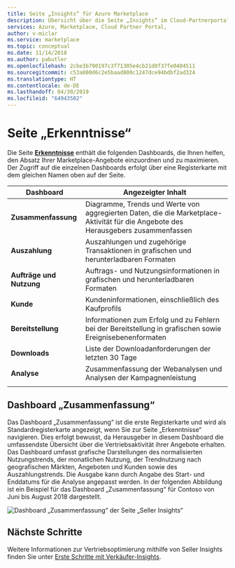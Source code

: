 ```yaml
---
title: Seite „Insights“ für Azure Marketplace
description: Übersicht über die Seite „Insights“ im Cloud-Partnerportal für Azure Marketplace.
services: Azure, Marketplace, Cloud Partner Portal,
author: v-miclar
ms.service: marketplace
ms.topic: conceptual
ms.date: 11/14/2018
ms.author: pabutler
ms.openlocfilehash: 2cbe3b790197c3f71305e4cb21d0f37fe0404511
ms.sourcegitcommit: c53a800d6c2e5baad800c1247dce94bdbf2ad324
ms.translationtype: HT
ms.contentlocale: de-DE
ms.lasthandoff: 04/30/2019
ms.locfileid: "64943502"
---
```

# <a name="insights-page"></a>Seite „Erkenntnisse“

Die Seite [**Erkenntnisse**](https://cloudpartner.azure.com/#insights) enthält die folgenden Dashboards, die Ihnen helfen, den Absatz Ihrer Marketplace-Angebote einzuordnen und zu maximieren.  Der Zugriff auf die einzelnen Dashboards erfolgt über eine Registerkarte mit dem gleichen Namen oben auf der Seite.


|  **Dashboard**    |  **Angezeigter Inhalt**               |
|  -------------    |  ---------------------               |
| **Zusammenfassung**       | Diagramme, Trends und Werte von aggregierten Daten, die die Marketplace-Aktivität für die Angebote des Herausgebers zusammenfassen |
| **Auszahlung**        | Auszahlungen und zugehörige Transaktionen in grafischen und herunterladbaren Formaten |
| **Aufträge und Nutzung** | Auftrags- und Nutzungsinformationen in grafischen und herunterladbaren Formaten |
| **Kunde**      | Kundeninformationen, einschließlich des Kaufprofils |
| **Bereitstellung**    | Informationen zum Erfolg und zu Fehlern bei der Bereitstellung in grafischen sowie Ereignisebenenformaten |
| **Downloads**     | Liste der Downloadanforderungen der letzten 30 Tage |
| **Analyse**     | Zusammenfassung der Webanalysen und Analysen der Kampagnenleistung |
|  |  |


## <a name="summary-dashboard"></a>Dashboard „Zusammenfassung“
Das Dashboard „Zusammenfassung“ ist die erste Registerkarte und wird als Standardregisterkarte angezeigt, wenn Sie zur Seite „Erkenntnisse“ navigieren.  Dies erfolgt bewusst, da Herausgeber in diesem Dashboard die umfassendste Übersicht über die Vertriebsaktivität ihrer Angebote erhalten.  Das Dashboard umfasst grafische Darstellungen des normalisierten Nutzungstrends, der monatlichen Nutzung, der Trendnutzung nach geografischen Märkten, Angeboten und Kunden sowie des Auszahlungstrends.  Die Ausgabe kann durch Angabe des Start- und Enddatums für die Analyse angepasst werden.  In der folgenden Abbildung ist ein Beispiel für das Dashboard „Zusammenfassung“ für Contoso von Juni bis August 2018 dargestellt.

![Dashboard „Zusammenfassung“ der Seite „Seller Insights“](./media/insights-page1.png)


## <a name="next-steps"></a>Nächste Schritte

Weitere Informationen zur Vertriebsoptimierung mithilfe von Seller Insights finden Sie unter [Erste Schritte mit Verkäufer-Insights](./../../cloud-partner-portal-orig/si-getting-started.md).

